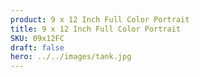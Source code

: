 ```yaml
---
product: 9 x 12 Inch Full Color Portrait
title: 9 x 12 Inch Full Color Portrait
SKU: 09x12FC
draft: false
hero: ../../images/tank.jpg
---
```


